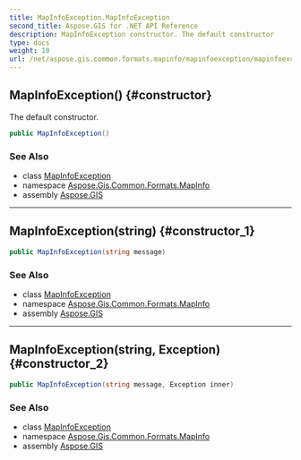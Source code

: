 ```yaml
---
title: MapInfoException.MapInfoException
second_title: Aspose.GIS for .NET API Reference
description: MapInfoException constructor. The default constructor
type: docs
weight: 10
url: /net/aspose.gis.common.formats.mapinfo/mapinfoexception/mapinfoexception/
---
```

## MapInfoException() {#constructor}

The default constructor.

```csharp
public MapInfoException()
```

### See Also

* class [MapInfoException](../)
* namespace [Aspose.Gis.Common.Formats.MapInfo](../../mapinfoexception/)
* assembly [Aspose.GIS](../../../)

---

## MapInfoException(string) {#constructor_1}

```csharp
public MapInfoException(string message)
```

### See Also

* class [MapInfoException](../)
* namespace [Aspose.Gis.Common.Formats.MapInfo](../../mapinfoexception/)
* assembly [Aspose.GIS](../../../)

---

## MapInfoException(string, Exception) {#constructor_2}

```csharp
public MapInfoException(string message, Exception inner)
```

### See Also

* class [MapInfoException](../)
* namespace [Aspose.Gis.Common.Formats.MapInfo](../../mapinfoexception/)
* assembly [Aspose.GIS](../../../)


